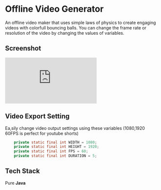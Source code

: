 
# Offline Video Generator

An offline video maker that uses simple laws of physics to create engaging videos with colorfull bouncing balls. You can change the frame rate or resolution of the video by changing the values ​​of variables.


## Screenshot

![Exported Video ScreenShot](https://biaupload.com/do.php?imgf=org-782ade7af6741.png)


## Video Export Setting

Ea,sily change video output settings using these variables (1080,1920 60FPS is perfect for youtube shorts)

```java
    private static final int WIDTH = 1080;
    private static final int HEIGHT = 1920;
    private static final int FPS = 60;
    private static final int DURATION = 5;
```
    
## Tech Stack

Pure **Java**


